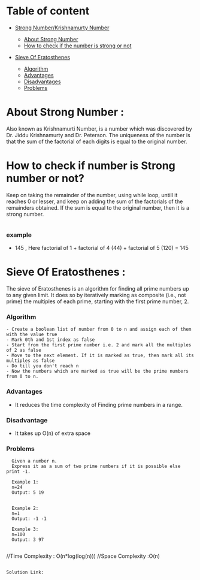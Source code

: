 <!-- Table of content -->
# Table of content
- [Strong Number/Krishnamurty Number](#Strong-Number)
  - [About Strong Number](#what_is_strong_number)
  - [How to check if the number is strong or not](#How_to_check)
 
- [Sieve Of Eratosthenes](#sieve-of-eratosthenes)
  - [Algorithm](#algorithm)
  - [Advantages](#advantages)
  - [Disadvantages](#disadvantage)
  - [Problems](#problems) 
  

# About Strong Number :
Also known as Krishnamurti Number, is a number which was discovered by Dr. Jiddu Krishnamurty and Dr. Peterson. The uniqueness of the number is that the sum of the factorial of each digits is equal to the original number.

# How to check if number is Strong number or not?
Keep on taking the remainder of the number, using while loop, untill it reaches 0 or lesser, and keep on adding the sum of the factorials of the remainders obtained. If the sum is equal to the original number, then it is a strong number.

```

```

### example
- 145 , Here factorial of 1 + factorial of 4 (44) + factorial of 5 (120) = 145




# Sieve Of Eratosthenes :
The sieve of Eratosthenes is an algorithm for finding all prime numbers up to any given limit. 
It does so by iteratively marking as composite (i.e., not prime) the multiples of each prime, starting with the first prime number, 2.

### Algorithm
```
- Create a boolean list of number from 0 to n and assign each of them with the value true
- Mark 0th and 1st index as false
- Start from the first prime number i.e. 2 and mark all the multiples of 2 as false
- Move to the next element. If it is marked as true, then mark all its multiples as false
- Do till you don't reach n
- Now the numbers which are marked as true will be the prime numbers from 0 to n.
```

### Advantages

- It reduces the time complexity of Finding prime numbers in a range.

### Disadvantage

- It takes up O(n) of extra space


### Problems
 ```
   Given a number n.
   Express it as a sum of two prime numbers if it is possible else print -1.

   Example 1: 
   n=24
   Output: 5 19


   Example 2: 
   n=1
   Output: -1 -1

   Example 3: 
   n=100
   Output: 3 97
 ```
 ```
```
//Time Complexity : O(n*log(log(n)))
//Space Complexity :O(n)
```
 
Solution Link: 
 ```
